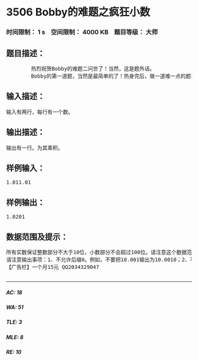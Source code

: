 # 3506 Bobby的难题之疯狂小数   
### 时间限制： 1 s&nbsp;&nbsp;&nbsp;&nbsp;空间限制： 4000 KB&nbsp;&nbsp;&nbsp;&nbsp;题目等级： 大师  
## 题目描述：  

<pre>
        热烈祝贺Bobby的难题二问世了！当然，这是题外话。  
        Bobby的第一道题，当然是最简单的了！热身完后，做一道难一点的题目吧！不多说了，本题就一个要求：输入两个数，输出它们的乘积。
</pre>
  
  
## 输入描述：  

<pre>
输入有两行，每行有一个数。
</pre>
  
  
## 输出描述：  

<pre>
输出有一行。为其乘积。
</pre>
  
  
## 样例输入：  

<pre>
1.011.01
</pre>
  
  
## 样例输出：  

<pre>
1.0201
</pre>
  
  
## 数据范围及提示：  

<pre>
所有实数保证整数部分不大于10位，小数部分不会超过100位。请注意这个数据范围有一定可行性。  
请注意输出事项：1、不允许后缀0。例如，不要把10.001输出为10.0010；2、不允许前缀0。例如，不要把10.001输出为010.001；3、不允许不规范写法。例如，不要把10.001输出为10.0.01或10.  001；  
【广告栏】一个月15元 QQ2034329047  

</pre>
  
  
***  

##### AC: 18  
##### WA: 51  
##### TLE: 3  
##### MLE: 8  
##### RE: 10  
